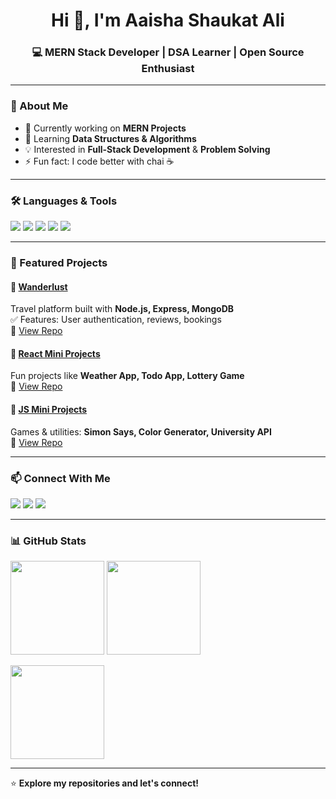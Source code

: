 <h1 align="center">Hi 👋, I'm Aaisha Shaukat Ali</h1>
<h3 align="center">💻 MERN Stack Developer | DSA Learner | Open Source Enthusiast</h3>

---

### 🚀 About Me  
- 🔭 Currently working on **MERN Projects**  
- 🌱 Learning **Data Structures & Algorithms**  
- 💡 Interested in **Full-Stack Development** & **Problem Solving**  
- ⚡ Fun fact: I code better with chai ☕  

---

### 🛠 Languages & Tools  
<p align="left">
  <img src="https://img.shields.io/badge/JavaScript-F7DF1E?style=for-the-badge&logo=javascript&logoColor=black"/>
  <img src="https://img.shields.io/badge/React-61DAFB?style=for-the-badge&logo=react&logoColor=black"/>
  <img src="https://img.shields.io/badge/Node.js-339933?style=for-the-badge&logo=node.js&logoColor=white"/>
  <img src="https://img.shields.io/badge/Express.js-000000?style=for-the-badge&logo=express&logoColor=white"/>
  <img src="https://img.shields.io/badge/MongoDB-47A248?style=for-the-badge&logo=mongodb&logoColor=white"/>
</p>

---

### 📌 Featured Projects  
#### 🔹 [Wanderlust](#)  
Travel platform built with **Node.js, Express, MongoDB**  
✅ Features: User authentication, reviews, bookings  
🔗 [View Repo](#)

#### 🔹 [React Mini Projects](#)  
Fun projects like **Weather App, Todo App, Lottery Game**  
🔗 [View Repo](#)

#### 🔹 [JS Mini Projects](#)  
Games & utilities: **Simon Says, Color Generator, University API**  
🔗 [View Repo](#)

---

### 📫 Connect With Me  
<p>
<a href="mailto:aaisha9878@gmail.com"><img src="https://img.shields.io/badge/Gmail-D14836?style=for-the-badge&logo=gmail&logoColor=white"/></a>
<a href="https://linkedin.com/in/YOUR-LINK"><img src="https://img.shields.io/badge/LinkedIn-0077B5?style=for-the-badge&logo=linkedin&logoColor=white"/></a>
<a href="https://yourportfolio.com"><img src="https://img.shields.io/badge/Portfolio-FF7139?style=for-the-badge&logo=firefox&logoColor=white"/></a>
</p>

---

### 📊 GitHub Stats  
<p>
  <img src="https://github-readme-stats.vercel.app/api?username=aaishashaukatali&show_icons=true&theme=radical" height="150"/>
  <img src="https://github-readme-streak-stats.herokuapp.com/?user=aaishashaukatali&theme=radical" height="150"/>
</p>
<p>
  <img src="https://github-readme-stats.vercel.app/api/top-langs/?username=aaishashaukatali&layout=compact&theme=radical" height="150"/>
</p>

---

⭐ **Explore my repositories and let's connect!**
